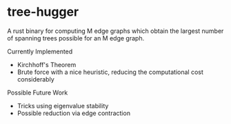 # tree-hugger

A rust binary for computing M edge graphs which obtain the largest number of spanning trees possible for an M edge graph.

Currently Implemented
- Kirchhoff's Theorem
- Brute force with a nice heuristic, reducing the computational cost considerably

Possible Future Work
- Tricks using eigenvalue stability
- Possible reduction via edge contraction
